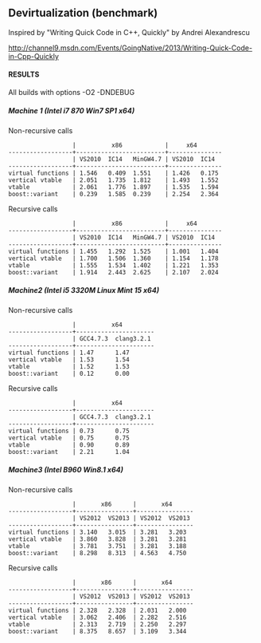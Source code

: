 ## Devirtualization (benchmark)

Inspired by "Writing Quick Code in C++, Quickly" by Andrei Alexandrescu

http://channel9.msdn.com/Events/GoingNative/2013/Writing-Quick-Code-in-Cpp-Quickly

#### RESULTS

All builds with options -O2 -DNDEBUG

##### Machine 1 (Intel i7 870 Win7 SP1 x64)

Non-recursive calls

                      |          x86            |     x64
    ------------------+-------------------------+---------------
                      | VS2010  IC14   MinGW4.7 | VS2010  IC14
    ------------------+-------------------------+---------------
    virtual functions | 1.546   0.409  1.551    | 1.426   0.175
    vertical vtable   | 2.051   1.735  1.812    | 1.493   1.552
    vtable            | 2.061   1.776  1.897    | 1.535   1.594
    boost::variant    | 0.239   1.585  0.239    | 2.254   2.364

Recursive calls

                      |          x86            |     x64
    ------------------+-------------------------+---------------
                      | VS2010  IC14   MinGW4.7 | VS2010  IC14
    ------------------+-------------------------+---------------
    virtual functions | 1.455   1.292  1.525    | 1.001   1.404
    vertical vtable   | 1.700   1.506  1.360    | 1.154   1.178
    vtable            | 1.555   1.534  1.402    | 1.221   1.353
    boost::variant    | 1.914   2.443  2.625    | 2.107   2.024

##### Machine2 (Intel i5 3320M Linux Mint 15 x64)

Non-recursive calls

                      |          x64 
    ------------------+----------------------
                      | GCC4.7.3  clang3.2.1
    ------------------+----------------------
    virtual functions | 1.47      1.47
    vertical vtable   | 1.53      1.54
    vtable            | 1.52      1.53
    boost::variant    | 0.12      0.00

Recursive calls

                      |          x64 
    ------------------+----------------------
                      | GCC4.7.3  clang3.2.1
    ------------------+----------------------
    virtual functions | 0.73      0.75
    vertical vtable   | 0.75      0.75
    vtable            | 0.90      0.89
    boost::variant    | 2.21      1.04

##### Machine3 (Intel B960 Win8.1 x64)

Non-recursive calls

                      |       x86      |       x64
    ------------------+----------------+----------------
                      | VS2012  VS2013 | VS2012  VS2013
    ------------------+----------------+----------------
    virtual functions | 3.140   3.015  | 3.281   3.203
    vertical vtable   | 3.860   3.828  | 3.281   3.281
    vtable            | 3.781   3.751  | 3.281   3.188
    boost::variant    | 8.298   8.313  | 4.563   4.750

Recursive calls

                      |       x86      |       x64
    ------------------+----------------+----------------
                      | VS2012  VS2013 | VS2012  VS2013
    ------------------+----------------+----------------
    virtual functions | 2.328   2.328  | 2.031   2.000
    vertical vtable   | 3.062   2.406  | 2.282   2.516
    vtable            | 2.313   2.719  | 2.250   2.297
    boost::variant    | 8.375   8.657  | 3.109   3.344
    
